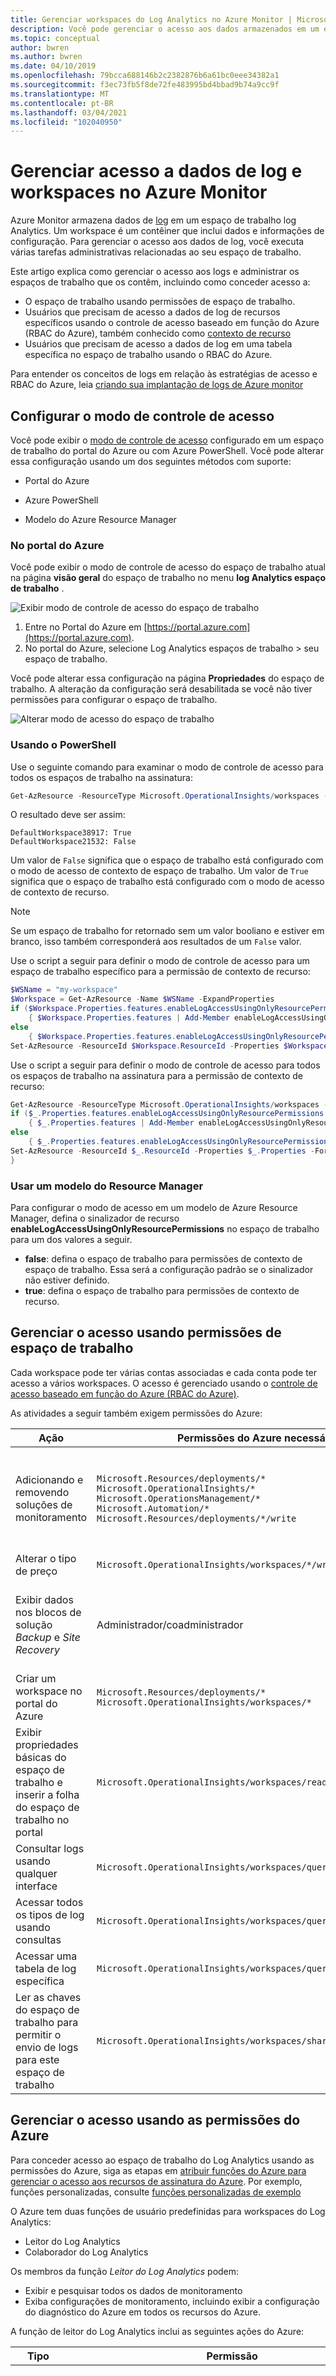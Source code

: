 ```yaml
---
title: Gerenciar workspaces do Log Analytics no Azure Monitor | Microsoft Docs
description: Você pode gerenciar o acesso aos dados armazenados em um espaço de trabalho do Log Analytics no Azure Monitor usando permissões de recurso, espaço de trabalho ou nível de tabela. Este artigo fornece detalhes sobre como concluir.
ms.topic: conceptual
author: bwren
ms.author: bwren
ms.date: 04/10/2019
ms.openlocfilehash: 79bcca688146b2c2382876b6a61bc0eee34382a1
ms.sourcegitcommit: f3ec73fb5f8de72fe483995bd4bbad9b74a9cc9f
ms.translationtype: MT
ms.contentlocale: pt-BR
ms.lasthandoff: 03/04/2021
ms.locfileid: "102040950"
---
```

# <a name="manage-access-to-log-data-and-workspaces-in-azure-monitor"></a>Gerenciar acesso a dados de log e workspaces no Azure Monitor

Azure Monitor armazena dados de [log](../logs/data-platform-logs.md) em um espaço de trabalho log Analytics. Um workspace é um contêiner que inclui dados e informações de configuração. Para gerenciar o acesso aos dados de log, você executa várias tarefas administrativas relacionadas ao seu espaço de trabalho.

Este artigo explica como gerenciar o acesso aos logs e administrar os espaços de trabalho que os contêm, incluindo como conceder acesso a: 

* O espaço de trabalho usando permissões de espaço de trabalho.
* Usuários que precisam de acesso a dados de log de recursos específicos usando o controle de acesso baseado em função do Azure (RBAC do Azure), também conhecido como [contexto de recurso](../logs/design-logs-deployment.md#access-mode)
* Usuários que precisam de acesso a dados de log em uma tabela específica no espaço de trabalho usando o RBAC do Azure.

Para entender os conceitos de logs em relação às estratégias de acesso e RBAC do Azure, leia [criando sua implantação de logs de Azure monitor](../logs/design-logs-deployment.md)

## <a name="configure-access-control-mode"></a>Configurar o modo de controle de acesso

Você pode exibir o [modo de controle de acesso](../logs/design-logs-deployment.md) configurado em um espaço de trabalho do portal do Azure ou com Azure PowerShell.  Você pode alterar essa configuração usando um dos seguintes métodos com suporte:

* Portal do Azure

* Azure PowerShell

* Modelo do Azure Resource Manager

### <a name="from-the-azure-portal"></a>No portal do Azure

Você pode exibir o modo de controle de acesso do espaço de trabalho atual na página **visão geral** do espaço de trabalho no menu **log Analytics espaço de trabalho** .

![Exibir modo de controle de acesso do espaço de trabalho](media/manage-access/view-access-control-mode.png)

1. Entre no Portal do Azure em [https://portal.azure.com](https://portal.azure.com).
1. No portal do Azure, selecione Log Analytics espaços de trabalho > seu espaço de trabalho.

Você pode alterar essa configuração na página **Propriedades** do espaço de trabalho. A alteração da configuração será desabilitada se você não tiver permissões para configurar o espaço de trabalho.

![Alterar modo de acesso do espaço de trabalho](media/manage-access/change-access-control-mode.png)

### <a name="using-powershell"></a>Usando o PowerShell

Use o seguinte comando para examinar o modo de controle de acesso para todos os espaços de trabalho na assinatura:

```powershell
Get-AzResource -ResourceType Microsoft.OperationalInsights/workspaces -ExpandProperties | foreach {$_.Name + ": " + $_.Properties.features.enableLogAccessUsingOnlyResourcePermissions}
```

O resultado deve ser assim:

```
DefaultWorkspace38917: True
DefaultWorkspace21532: False
```

Um valor de `False` significa que o espaço de trabalho está configurado com o modo de acesso de contexto de espaço de trabalho.  Um valor de `True` significa que o espaço de trabalho está configurado com o modo de acesso de contexto de recurso.

> [!NOTE]
> Se um espaço de trabalho for retornado sem um valor booliano e estiver em branco, isso também corresponderá aos resultados de um `False` valor.
>

Use o script a seguir para definir o modo de controle de acesso para um espaço de trabalho específico para a permissão de contexto de recurso:

```powershell
$WSName = "my-workspace"
$Workspace = Get-AzResource -Name $WSName -ExpandProperties
if ($Workspace.Properties.features.enableLogAccessUsingOnlyResourcePermissions -eq $null)
    { $Workspace.Properties.features | Add-Member enableLogAccessUsingOnlyResourcePermissions $true -Force }
else
    { $Workspace.Properties.features.enableLogAccessUsingOnlyResourcePermissions = $true }
Set-AzResource -ResourceId $Workspace.ResourceId -Properties $Workspace.Properties -Force
```

Use o script a seguir para definir o modo de controle de acesso para todos os espaços de trabalho na assinatura para a permissão de contexto de recurso:

```powershell
Get-AzResource -ResourceType Microsoft.OperationalInsights/workspaces -ExpandProperties | foreach {
if ($_.Properties.features.enableLogAccessUsingOnlyResourcePermissions -eq $null)
    { $_.Properties.features | Add-Member enableLogAccessUsingOnlyResourcePermissions $true -Force }
else
    { $_.Properties.features.enableLogAccessUsingOnlyResourcePermissions = $true }
Set-AzResource -ResourceId $_.ResourceId -Properties $_.Properties -Force
}
```

### <a name="using-a-resource-manager-template"></a>Usar um modelo do Resource Manager

Para configurar o modo de acesso em um modelo de Azure Resource Manager, defina o sinalizador de recurso **enableLogAccessUsingOnlyResourcePermissions** no espaço de trabalho para um dos valores a seguir.

* **false**: defina o espaço de trabalho para permissões de contexto de espaço de trabalho. Essa será a configuração padrão se o sinalizador não estiver definido.
* **true**: defina o espaço de trabalho para permissões de contexto de recurso.

## <a name="manage-access-using-workspace-permissions"></a>Gerenciar o acesso usando permissões de espaço de trabalho

Cada workspace pode ter várias contas associadas e cada conta pode ter acesso a vários workspaces. O acesso é gerenciado usando o [controle de acesso baseado em função do Azure (RBAC do Azure)](../../role-based-access-control/role-assignments-portal.md).

As atividades a seguir também exigem permissões do Azure:

|Ação |Permissões do Azure necessárias |Observações |
|-------|-------------------------|------|
| Adicionando e removendo soluções de monitoramento | `Microsoft.Resources/deployments/*` <br> `Microsoft.OperationalInsights/*` <br> `Microsoft.OperationsManagement/*` <br> `Microsoft.Automation/*` <br> `Microsoft.Resources/deployments/*/write` | Essas permissões precisam ser concedidas no nível de assinatura ou no grupo de recursos. |
| Alterar o tipo de preço | `Microsoft.OperationalInsights/workspaces/*/write` | |
| Exibir dados nos blocos de solução *Backup* e *Site Recovery* | Administrador/coadministrador | Acessa recursos implantados usando o modelo de implantação clássico |
| Criar um workspace no portal do Azure | `Microsoft.Resources/deployments/*` <br> `Microsoft.OperationalInsights/workspaces/*` ||
| Exibir propriedades básicas do espaço de trabalho e inserir a folha do espaço de trabalho no portal | `Microsoft.OperationalInsights/workspaces/read` ||
| Consultar logs usando qualquer interface | `Microsoft.OperationalInsights/workspaces/query/read` ||
| Acessar todos os tipos de log usando consultas | `Microsoft.OperationalInsights/workspaces/query/*/read` ||
| Acessar uma tabela de log específica | `Microsoft.OperationalInsights/workspaces/query/<table_name>/read` ||
| Ler as chaves do espaço de trabalho para permitir o envio de logs para este espaço de trabalho | `Microsoft.OperationalInsights/workspaces/sharedKeys/action` ||

## <a name="manage-access-using-azure-permissions"></a>Gerenciar o acesso usando as permissões do Azure

Para conceder acesso ao espaço de trabalho do Log Analytics usando as permissões do Azure, siga as etapas em [atribuir funções do Azure para gerenciar o acesso aos recursos de assinatura do Azure](../../role-based-access-control/role-assignments-portal.md). Por exemplo, funções personalizadas, consulte [funções personalizadas de exemplo](#custom-role-examples)

O Azure tem duas funções de usuário predefinidas para workspaces do Log Analytics:

* Leitor do Log Analytics
* Colaborador do Log Analytics

Os membros da função *Leitor do Log Analytics* podem:

* Exibir e pesquisar todos os dados de monitoramento
* Exiba configurações de monitoramento, incluindo exibir a configuração do diagnóstico do Azure em todos os recursos do Azure.

A função de leitor do Log Analytics inclui as seguintes ações do Azure:

| Tipo    | Permissão | Descrição |
| ------- | ---------- | ----------- |
| Ação | `*/read`   | Capacidade de exibir todos os recursos do Azure e a configuração do recurso. Inclui exibir: <br> Status de extensão da máquina virtual <br> Configuração do diagnóstico do Azure nos recursos <br> Todas as propriedades e configurações de todos os recursos. <br> Para espaços de trabalho, ele permite permissões totalmente irrestritas para ler as configurações do espaço de trabalho e executar a consulta nos dados. Veja as opções mais granulares acima. |
| Ação | `Microsoft.OperationalInsights/workspaces/analytics/query/action` | Preterido, sem necessidade de atribuí-los aos usuários. |
| Ação | `Microsoft.OperationalInsights/workspaces/search/action` | Preterido, sem necessidade de atribuí-los aos usuários. |
| Ação | `Microsoft.Support/*` | Capacidade de abrir casos de suporte |
|Nenhuma Ação | `Microsoft.OperationalInsights/workspaces/sharedKeys/read` | Impede a leitura da chave do workspace necessária para usar a API da coleta de dados e instalar os agentes. Isso impede que o usuário adicione os novos recursos para o workspace |

Os membros da função *Colaborador do Log Analytics* podem:

* Inclui todos os privilégios da *função leitor de log Analytics*, permitindo que o usuário Leia todos os dados de monitoramento
* Criar e configurar contas de automação
* Adicionar e remover soluções de gerenciamento

    > [!NOTE]
    > Para executar com êxito essas duas ações, essa permissão deve ser concedida no nível do grupo de recursos ou da assinatura.

* Ler chaves de conta de armazenamento
* Configurar a coleta de logs do armazenamento do Azure
* Editar configurações de monitoramento dos recursos do Azure, incluindo
  * Adicionar a extensão VM às VMs
  * Configurar o diagnóstico do Azure em todos os recursos do Azure

> [!NOTE]
> Você pode usar a capacidade de adicionar uma extensão da máquina virtual a uma máquina virtual para ter controle total sobre uma máquina virtual.

A função de Colaborador do Log Analytics inclui as seguintes ações do Azure:

| Permissão | Descrição |
| ---------- | ----------- |
| `*/read`     | Capacidade de exibir todos os recursos e a configuração do recurso. Inclui exibir: <br> Status de extensão da máquina virtual <br> Configuração do diagnóstico do Azure nos recursos <br> Todas as propriedades e configurações de todos os recursos. <br> Para espaços de trabalho, ele permite permissões totalmente irrestritas para ler a configuração do espaço de trabalho e executar a consulta nos dados. Veja as opções mais granulares acima. |
| `Microsoft.Automation/automationAccounts/*` | Capacidade de criar e configurar Contas de automação do Azure, incluindo adicionar e editar runbooks |
| `Microsoft.ClassicCompute/virtualMachines/extensions/*` <br> `Microsoft.Compute/virtualMachines/extensions/*` | Adicionar, atualizar e remover as extensões da máquina virtual, incluindo a extensão do Microsoft Monitoring Agent e o Agente do OMS para a extensão do Linux |
| `Microsoft.ClassicStorage/storageAccounts/listKeys/action` <br> `Microsoft.Storage/storageAccounts/listKeys/action` | Exiba a chave da conta de armazenamento. Necessário para configurar o Log Analytics para ler os logs das contas de armazenamento do Azure |
| `Microsoft.Insights/alertRules/*` | Adicionar, atualizar e remover as regras de alerta |
| `Microsoft.Insights/diagnosticSettings/*` | Adicionar, atualizar e remover as configurações de diagnóstico nos recursos do Azure |
| `Microsoft.OperationalInsights/*` | Adicionar, atualizar e remover a configuração de Log Analytics espaços de trabalho. Para editar as configurações avançadas do espaço de trabalho, as necessidades do usuário `Microsoft.OperationalInsights/workspaces/write` . |
| `Microsoft.OperationsManagement/*` | Adicionar e remover soluções de gerenciamento |
| `Microsoft.Resources/deployments/*` | Crie e exclua implantações. Necessário para adicionar e remover soluções, workspace e contas de automação |
| `Microsoft.Resources/subscriptions/resourcegroups/deployments/*` | Crie e exclua implantações. Necessário para adicionar e remover soluções, workspace e contas de automação |

Para adicionar e remover usuários de uma função de usuário, é necessário ter as permissões `Microsoft.Authorization/*/Delete` e `Microsoft.Authorization/*/Write`.

Use essas funções para conceder acesso aos usuários em escopos diferentes:

* Assinatura – acesso a todos os workspaces na assinatura
* Grupo de Recursos - acesso a todo workspace no grupo de recursos
* Recurso - acesso somente ao workspace especificado

É recomendável executar atribuições no nível de recurso (espaço de trabalho) para garantir o controle de acesso preciso. Use as [funções personalizadas](../../role-based-access-control/custom-roles.md) para criar funções com as permissões específicas necessárias.

### <a name="resource-permissions"></a>Permissões de recurso

Quando os usuários consultam logs de um espaço de trabalho usando acesso de contexto de recurso, eles terão as seguintes permissões no recurso:

| Permissão | Descrição |
| ---------- | ----------- |
| `Microsoft.Insights/logs/<tableName>/read`<br><br>Exemplos:<br>`Microsoft.Insights/logs/*/read`<br>`Microsoft.Insights/logs/Heartbeat/read` | Capacidade de exibir todos os dados de log para o recurso.  |
| `Microsoft.Insights/diagnosticSettings/write` | Capacidade de definir a configuração de diagnóstico para permitir a configuração de logs para este recurso. |

`/read`Normalmente, a permissão é concedida de uma função que inclui _\* /Read ou_ _\*_ permissões, como as funções de [leitor](../../role-based-access-control/built-in-roles.md#reader) e [colaborador](../../role-based-access-control/built-in-roles.md#contributor) internas. Funções personalizadas que incluem ações específicas ou funções internas dedicadas podem não incluir essa permissão.

Consulte [definindo o controle de acesso por tabela](#table-level-azure-rbac) abaixo se você quiser criar um controle de acesso diferente para tabelas diferentes.

## <a name="custom-role-examples"></a>Exemplos de função personalizada

1. Para conceder a um usuário acesso aos dados de log de seus recursos, execute o seguinte:

    * Configurar o modo de controle de acesso do espaço de trabalho para **usar permissões de espaço de trabalho ou recurso**

    * Conceda usuários `*/read` ou `Microsoft.Insights/logs/*/read` permissões a seus recursos. Se eles já tiverem sido atribuídos à função [leitor de log Analytics](../../role-based-access-control/built-in-roles.md#reader) no espaço de trabalho, será suficiente.

2. Para conceder a um usuário acesso aos dados de log de seus recursos e configurar seus recursos para enviar logs para o espaço de trabalho, execute o seguinte:

    * Configurar o modo de controle de acesso do espaço de trabalho para **usar permissões de espaço de trabalho ou recurso**

    * Conceda aos usuários as seguintes permissões no espaço de trabalho: `Microsoft.OperationalInsights/workspaces/read` e `Microsoft.OperationalInsights/workspaces/sharedKeys/action` . Com essas permissões, os usuários não podem executar nenhuma consulta no nível do espaço de trabalho. Eles só podem enumerar o espaço de trabalho e usá-lo como um destino para configurações de diagnóstico ou configuração do agente.

    * Conceda aos usuários as seguintes permissões para seus recursos: `Microsoft.Insights/logs/*/read` e `Microsoft.Insights/diagnosticSettings/write` . Se eles já tiverem sido atribuídos à função de [colaborador de log Analytics](../../role-based-access-control/built-in-roles.md#contributor) , atribuída a função de leitor ou permissões concedidas nesse `*/read` recurso, isso será suficiente.

3. Para conceder a um usuário acesso aos dados de log de seus recursos sem a capacidade de ler eventos de segurança e enviar dados, execute o seguinte:

    * Configurar o modo de controle de acesso do espaço de trabalho para **usar permissões de espaço de trabalho ou recurso**

    * Conceda aos usuários as seguintes permissões para seus recursos: `Microsoft.Insights/logs/*/read` .

    * Adicione a seguinte não ação para impedir que os usuários leiam o tipo de SecurityEvent: `Microsoft.Insights/logs/SecurityEvent/read` . A não ação deve estar na mesma função personalizada que a ação que fornece a permissão de leitura ( `Microsoft.Insights/logs/*/read` ). Se o usuário inerente à ação de leitura de outra função atribuída a esse recurso ou à assinatura ou ao grupo de recursos, ele poderá ler todos os tipos de log. Isso também será verdadeiro se eles herdarem `*/read` , que existem por exemplo, com a função de leitor ou colaborador.

4. Para conceder a um usuário acesso a dados de log de seus recursos e ler todos os dados de logon do Azure AD e ler Gerenciamento de Atualizações de log da solução no espaço de trabalho, execute o seguinte:

    * Configurar o modo de controle de acesso do espaço de trabalho para **usar permissões de espaço de trabalho ou recurso**

    * Conceda aos usuários as seguintes permissões no espaço de trabalho: 

        * `Microsoft.OperationalInsights/workspaces/read` – necessário para que o usuário possa enumerar o espaço de trabalho e abrir a folha do espaço de trabalho no portal do Azure
        * `Microsoft.OperationalInsights/workspaces/query/read` – necessário para cada usuário que pode executar consultas
        * `Microsoft.OperationalInsights/workspaces/query/SigninLogs/read` – para poder ler os logs de entrada do Azure AD
        * `Microsoft.OperationalInsights/workspaces/query/Update/read` – para poder ler Gerenciamento de Atualizações logs da solução
        * `Microsoft.OperationalInsights/workspaces/query/UpdateRunProgress/read` – para poder ler Gerenciamento de Atualizações logs da solução
        * `Microsoft.OperationalInsights/workspaces/query/UpdateSummary/read` – para poder ler os logs de gerenciamento de atualizações
        * `Microsoft.OperationalInsights/workspaces/query/Heartbeat/read` – necessário para poder usar a solução Gerenciamento de Atualizações
        * `Microsoft.OperationalInsights/workspaces/query/ComputerGroup/read` – necessário para poder usar a solução Gerenciamento de Atualizações

    * Conceda aos usuários as seguintes permissões para seus recursos: `*/read` , atribuído à função leitor ou `Microsoft.Insights/logs/*/read` . 

## <a name="table-level-azure-rbac"></a>RBAC do Azure no nível de tabela

O **Azure RBAC de nível de tabela** permite que você defina um controle mais granular para dados em um espaço de trabalho log Analytics além das outras permissões. Esse controle permite que você defina tipos de dados específicos que são acessíveis somente para um conjunto específico de usuários.

Você implementa o controle de acesso de tabela com as [funções personalizadas do Azure](../../role-based-access-control/custom-roles.md) para conceder acesso a [tabelas](../logs/data-platform-logs.md) específicas no espaço de trabalho. Essas funções são aplicadas a espaços de trabalho com o contexto do espaço de trabalho ou os [modos de controle de acesso](../logs/design-logs-deployment.md#access-control-mode) de contexto de recurso, independentemente do modo de [acesso](../logs/design-logs-deployment.md#access-mode)do usuário.

Crie uma [função personalizada](../../role-based-access-control/custom-roles.md) com as ações a seguir para definir o acesso ao controle de acesso à tabela.

* Para conceder acesso a uma tabela, inclua-a na seção **ações** da definição de função. Para subtrair o acesso das **ações** permitidas, inclua-o na seção não- **ações** .
* Use Microsoft. OperationalInsights/Workspaces/Query/* para especificar todas as tabelas.

Por exemplo, para criar uma função com acesso às tabelas _Heartbeat_ e _AzureActivity_ , crie uma função personalizada usando as seguintes ações:

```
"Actions":  [
    "Microsoft.OperationalInsights/workspaces/read",
    "Microsoft.OperationalInsights/workspaces/query/read",
    "Microsoft.OperationalInsights/workspaces/query/Heartbeat/read",
    "Microsoft.OperationalInsights/workspaces/query/AzureActivity/read"
  ],
```

Para criar uma função com acesso apenas à tabela _SecurityBaseline_ , crie uma função personalizada usando as seguintes ações:

```
"Actions":  [
    "Microsoft.OperationalInsights/workspaces/read",
    "Microsoft.OperationalInsights/workspaces/query/read",
    "Microsoft.OperationalInsights/workspaces/query/SecurityBaseline/read"
],
```
Os exemplos acima definem uma lista de tabelas que são permitidas. Este exemplo mostra a definição da lista bloqueada quando um usuário pode acessar todas as tabelas, exceto a tabela _SecurityAlert_ :

```
"Actions":  [
    "Microsoft.OperationalInsights/workspaces/read",
    "Microsoft.OperationalInsights/workspaces/query/read",
    "Microsoft.OperationalInsights/workspaces/query/*/read"
],
"notActions":  [
    "Microsoft.OperationalInsights/workspaces/query/SecurityAlert/read"
],
```

### <a name="custom-logs"></a>Logs personalizados

 Os logs personalizados são criados a partir de fontes de dados como logs personalizados e API do coletor de dados HTTP. A maneira mais fácil de identificar o tipo de log é verificando as tabelas listadas em [logs personalizados no esquema de log](./log-analytics-tutorial.md#table-schema).

 Você não pode conceder acesso a logs personalizados individuais, mas pode conceder acesso a todos os logs personalizados. Para criar uma função com acesso a todos os logs personalizados, crie uma função personalizada usando as seguintes ações:

```
"Actions":  [
    "Microsoft.OperationalInsights/workspaces/read",
    "Microsoft.OperationalInsights/workspaces/query/read",
    "Microsoft.OperationalInsights/workspaces/query/Tables.Custom/read"
],
```
Uma abordagem alternativa para gerenciar o acesso a logs personalizados é atribuí-los a um recurso do Azure e gerenciar o acesso usando o paradigma de contexto de recurso. Para usar esse método, você deve incluir a ID do recurso especificando-a no cabeçalho [x-MS-AzureResourceId](../logs/data-collector-api.md#request-headers) quando os dados são ingeridos para log Analytics por meio da [API do coletor de dados http](../logs/data-collector-api.md). A ID do recurso deve ser válida e ter regras de acesso aplicadas a ela. Depois que os logs são ingeridos, eles podem ser acessados por eles com acesso de leitura ao recurso, conforme explicado aqui.

Às vezes, os logs personalizados são provenientes de fontes que não estão diretamente associadas a um recurso específico. Nesse caso, crie um grupo de recursos apenas para gerenciar o acesso a esses logs. O grupo de recursos não provoca nenhum custo, mas fornece uma ID de recurso válida para controlar o acesso aos logs personalizados. Por exemplo, se um firewall específico estiver enviando logs personalizados, crie um grupo de recursos chamado "MyFireWallLogs" e verifique se as solicitações de API contêm a ID de recurso "MyFireWallLogs". Os registros de log do firewall são então acessíveis somente para usuários que receberam acesso a MyFireWallLogs ou àqueles com acesso total ao espaço de trabalho.          

### <a name="considerations"></a>Considerações

* Se um usuário receber permissão de leitura global com as funções leitor padrão ou colaborador que incluem a ação _\* /Read_ , ele substituirá o controle de acesso por tabela e dará acesso a todos os dados de log.
* Se um usuário receber acesso por tabela, mas nenhuma outra permissão, ele poderá acessar dados de log da API, mas não do portal do Azure. Para fornecer acesso do portal do Azure, use o leitor de Log Analytics como sua função base.
* Os administradores e os proprietários da assinatura terão acesso a todos os tipos de dados, independentemente de quaisquer outras configurações de permissão.
* Os proprietários do espaço de trabalho são tratados como qualquer outro usuário para o controle de acesso por tabela.
* É recomendável atribuir funções a grupos de segurança em vez de usuários individuais para reduzir o número de atribuições. Isso também ajudará você a usar as ferramentas de gerenciamento de grupo existentes para configurar e verificar o acesso.

## <a name="next-steps"></a>Próximas etapas

* Consulte a [visão geral do agente do Log Analytics](../agents/log-analytics-agent.md) para reunir dados de computadores no datacenter ou outro ambiente de nuvem.

* Consulte [coletar dados sobre máquinas virtuais do Azure](../vm/quick-collect-azurevm.md) para configurar a coleta de dados de VMs do Azure.